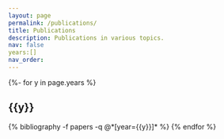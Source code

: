 ```yaml
---
layout: page
permalink: /publications/
title: Publications
description: Publications in various topics.
nav: false
years:[]
nav_order:
---
```

<!-- _pages/publications.md -->
<div class="publications">

{%- for y in page.years %}
  <h2 class="year">{{y}}</h2>
  {% bibliography -f papers -q @*[year={{y}}]* %}
{% endfor %}

</div>
